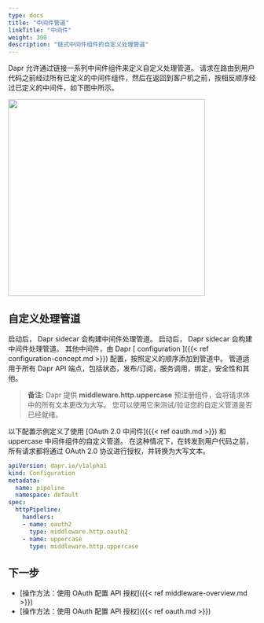 ```yaml
---
type: docs
title: "中间件管道"
linkTitle: "中间件"
weight: 300
description: "链式中间件组件的自定义处理管道"
---
```


Dapr 允许通过链接一系列中间件组件来定义自定义处理管道。 请求在路由到用户代码之前经过所有已定义的中间件组件，然后在返回到客户机之前，按相反顺序经过已定义的中间件，如下图中所示。

<img src="/images/middleware.png" width=400>

## 自定义处理管道

启动后， Dapr sidecar 会构建中间件处理管道。 启动后， Dapr sidecar 会构建中间件处理管道。 其他中间件，由 Dapr [ configuration ]({{< ref configuration-concept.md >}}) 配置，按照定义的顺序添加到管道中。 管道适用于所有 Dapr API 端点，包括状态，发布/订阅，服务调用，绑定，安全性和其他。

> **备注:** Dapr 提供 **middleware.http.uppercase** 预注册组件，会将请求体中的所有文本更改为大写。 您可以使用它来测试/验证您的自定义管道是否已经就绪。

以下配置示例定义了使用 [OAuth 2.0 中间件]({{< ref oauth.md >}}) 和 uppercase 中间件组件的自定义管道。 在这种情况下，在转发到用户代码之前，所有请求都将通过 OAuth 2.0 协议进行授权，并转换为大写文本。

```yaml
apiVersion: dapr.io/v1alpha1
kind: Configuration
metadata:
  name: pipeline
  namespace: default
spec:
  httpPipeline:
    handlers:
    - name: oauth2
      type: middleware.http.oauth2
    - name: uppercase
      type: middleware.http.uppercase
```

## 下一步

* [操作方法：使用 OAuth 配置 API 授权]({{< ref middleware-overview.md >}})
* [操作方法：使用 OAuth 配置 API 授权]({{< ref oauth.md >}})
